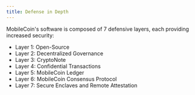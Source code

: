 ```yaml
---
title: Defense in Depth
---
```

MobileCoin's software is composed of 7 defensive layers, each providing increased security:
- Layer 1: Open-Source
- Layer 2: Decentralized Governance
- Layer 3: CryptoNote
- Layer 4: Confidential Transactions
- Layer 5: MobileCoin Ledger
- Layer 6: MobileCoin Consensus Protocol
- Layer 7: Secure Enclaves and Remote Attestation
